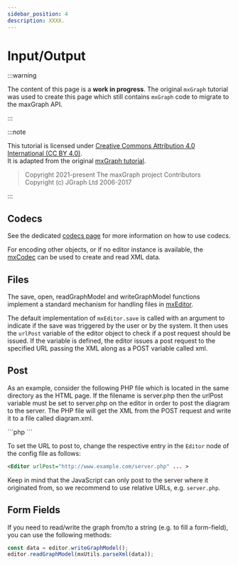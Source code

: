 ```yaml
---
sidebar_position: 4
description: XXXX.
---
```


# Input/Output

:::warning

The content of this page is a **work in progress**.
The original `mxGraph` tutorial was used to create this page which still contains `mxGraph` code to migrate to the maxGraph API.

:::

:::note

This tutorial is licensed under [Creative Commons Attribution 4.0 International (CC BY 4.0)](https://creativecommons.org/licenses/by/4.0/). \
It is adapted from the original [mxGraph tutorial](https://github.com/jgraph/mxgraph/blob/v4.2.2/docs/tutorial.html).

> Copyright 2021-present The maxGraph project Contributors \
Copyright (c) JGraph Ltd 2006-2017

:::


## Codecs

See the dedicated [codecs page](../usage/codecs.md) for more information on how to use codecs.

  For encoding other objects, or if no editor instance is available,
  the <a href="js-api/files/io/mxCodec-js.html">mxCodec</a> can be
  used to create and read XML data.



<a id="Files"></a>
## Files
<p>
  The save, open, readGraphModel and writeGraphModel functions
  implement a standard mechanism for handling files in
  <a href="js-api/files/editor/mxEditor-js.html">mxEditor</a>.
</p>
<p>
  The default implementation of <code>mxEditor.save</code> is called
  with an argument to indicate if the save was triggered by the user or
  by the system. It then uses the <code>urlPost</code> variable of
  the editor object to check if a post request should be issued. If
  the variable is defined, the editor issues a post request to the
  specified URL passing the XML along as a POST variable called xml.
</p>


<a id="Post"></a>
## Post

<p>
  As an example, consider the following PHP file which is located
  in the same directory as the HTML page. If the filename is server.php
  then the urlPost variable must be set to server.php on the editor
  in order to post the diagram to the server. The PHP file will get
  the XML from the POST request and write it to a file called
  diagram.xml.
</p>
```php
<?php
$xml = $HTTP_POST_VARS['xml'];
if ($xml != null) {
  $fh=fopen("diagram.xml","w");
  fputs($fh, stripslashes($xml));
  fclose($fh);
}
?>
```

To set the URL to post to, change the respective entry in the `Editor` node of the config file as follows:

```xml
<Editor urlPost="http://www.example.com/server.php" ... >
```

Keep in mind that the JavaScript can only post to the server where it originated from, so we recommend to use relative URLs, e.g. `server.php`.

<a id="FormFields"></a>
## Form Fields

If you need to read/write the graph from/to a string (e.g. to fill a form-field), you can use the following methods:

```javascript
const data = editor.writeGraphModel();
editor.readGraphModel(mxUtils.parseXml(data));
```
